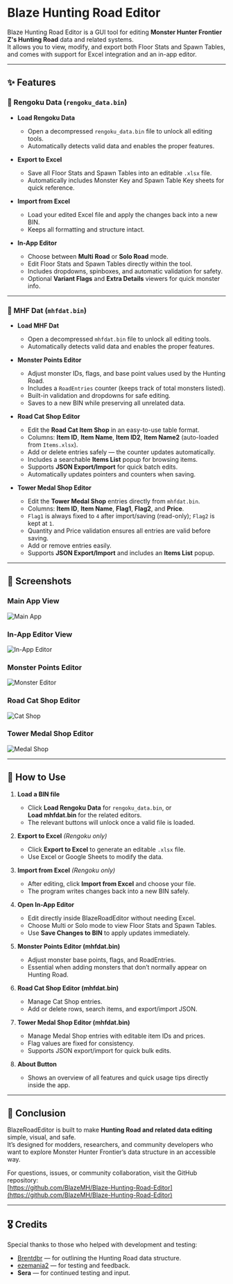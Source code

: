 # Blaze Hunting Road Editor

Blaze Hunting Road Editor is a GUI tool for editing **Monster Hunter Frontier Z's Hunting Road** data and related systems.  
It allows you to view, modify, and export both Floor Stats and Spawn Tables, and comes with support for Excel integration and an in-app editor.

---

## ✨ Features
### 🔹 Rengoku Data (`rengoku_data.bin`)
- **Load Rengoku Data**
  - Open a decompressed `rengoku_data.bin` file to unlock all editing tools.
  - Automatically detects valid data and enables the proper features.

- **Export to Excel**
  - Save all Floor Stats and Spawn Tables into an editable `.xlsx` file.
  - Automatically includes Monster Key and Spawn Table Key sheets for quick reference.

- **Import from Excel**
  - Load your edited Excel file and apply the changes back into a new BIN.
  - Keeps all formatting and structure intact.

- **In-App Editor**
  - Choose between **Multi Road** or **Solo Road** mode.
  - Edit Floor Stats and Spawn Tables directly within the tool.
  - Includes dropdowns, spinboxes, and automatic validation for safety.
  - Optional **Variant Flags** and **Extra Details** viewers for quick monster info.

---

### 🔹 MHF Dat (`mhfdat.bin`)
- **Load MHF Dat**
  - Open a decompressed `mhfdat.bin` file to unlock all editing tools.
  - Automatically detects valid data and enables the proper features.

- **Monster Points Editor**
  - Adjust monster IDs, flags, and base point values used by the Hunting Road.
  - Includes a `RoadEntries` counter (keeps track of total monsters listed).
  - Built-in validation and dropdowns for safe editing.
  - Saves to a new BIN while preserving all unrelated data.

- **Road Cat Shop Editor**
  - Edit the **Road Cat Item Shop** in an easy-to-use table format.
  - Columns: **Item ID**, **Item Name**, **Item ID2**, **Item Name2** (auto-loaded from `Items.xlsx`).
  - Add or delete entries safely — the counter updates automatically.
  - Includes a searchable **Items List** popup for browsing items.
  - Supports **JSON Export/Import** for quick batch edits.
  - Automatically updates pointers and counters when saving.

- **Tower Medal Shop Editor**
  - Edit the **Tower Medal Shop** entries directly from `mhfdat.bin`.
  - Columns: **Item ID**, **Item Name**, **Flag1**, **Flag2**, and **Price**.
  - `Flag1` is always fixed to `4` after import/saving (read-only); `Flag2` is kept at `1`.
  - Quantity and Price validation ensures all entries are valid before saving.
  - Add or remove entries easily.
  - Supports **JSON Export/Import** and includes an **Items List** popup.
---
## 📸 Screenshots

### Main App View
![Main App](docs/main_app.png)

### In-App Editor View
![In-App Editor](docs/in_app_editor.png)

### Monster Points Editor
![Monster Editor](docs/monster_editor.png)

### Road Cat Shop Editor
![Cat Shop](docs/catshop_editor.png)

### Tower Medal Shop Editor
![Medal Shop](docs/medalshop_editor.png)

---

## 📖 How to Use

1. **Load a BIN file**
   - Click **Load Rengoku Data** for `rengoku_data.bin`, or  
     **Load mhfdat.bin** for the related editors.
   - The relevant buttons will unlock once a valid file is loaded.

2. **Export to Excel** *(Rengoku only)*
   - Click **Export to Excel** to generate an editable `.xlsx` file.
   - Use Excel or Google Sheets to modify the data.

3. **Import from Excel** *(Rengoku only)*
   - After editing, click **Import from Excel** and choose your file.
   - The program writes changes back into a new BIN safely.

4. **Open In-App Editor**
   - Edit directly inside BlazeRoadEditor without needing Excel.
   - Choose Multi or Solo mode to view Floor Stats and Spawn Tables.
   - Use **Save Changes to BIN** to apply updates immediately.

5. **Monster Points Editor (mhfdat.bin)**
   - Adjust monster base points, flags, and RoadEntries.
   - Essential when adding monsters that don’t normally appear on Hunting Road.

6. **Road Cat Shop Editor (mhfdat.bin)**
   - Manage Cat Shop entries.
   - Add or delete rows, search items, and export/import JSON.

7. **Tower Medal Shop Editor (mhfdat.bin)**
   - Manage Medal Shop entries with editable item IDs and prices.
   - Flag values are fixed for consistency.
   - Supports JSON export/import for quick bulk edits.

8. **About Button**
   - Shows an overview of all features and quick usage tips directly inside the app.

---

## 🙌 Conclusion

BlazeRoadEditor is built to make **Hunting Road and related data editing** simple, visual, and safe.  
It’s designed for modders, researchers, and community developers who want to explore Monster Hunter Frontier’s data structure in an accessible way.

For questions, issues, or community collaboration, visit the GitHub repository:  
[https://github.com/BlazeMH/Blaze-Hunting-Road-Editor](https://github.com/BlazeMH/Blaze-Hunting-Road-Editor)

---

## 🎖️ Credits

Special thanks to those who helped with development and testing:

- [Brentdbr](https://github.com/Brentdbr) — for outlining the Hunting Road data structure.  
- [ezemania2](https://github.com/ezemania2) — for testing and feedback.  
- **Sera** — for continued testing and input.  

